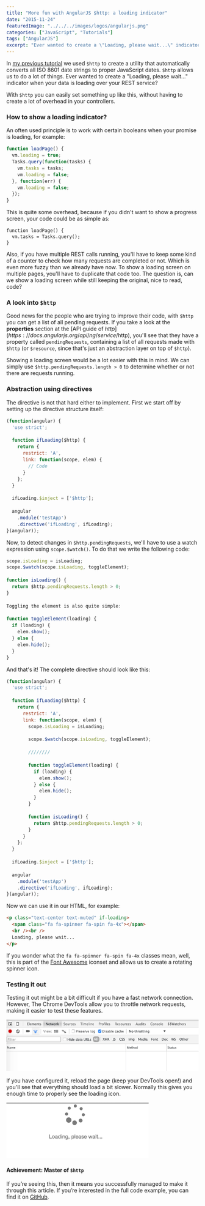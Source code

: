 ```yaml
---
title: "More fun with AngularJS $http: a loading indicator"
date: "2015-11-24"
featuredImage: "../../../images/logos/angularjs.png"
categories: ["JavaScript", "Tutorials"]
tags: ["AngularJS"]
excerpt: "Ever wanted to create a \"Loading, please wait...\" indicator when your data is loading over your REST service? With $http you can easily set something up like this, without having to create a lot of overhead in your controllers."
---
```


In [my previous tutorial](/angularjs-http-and-dates/) we used `$http` to create a utility that automatically converts all ISO 8601 date strings to proper JavaScript dates. `$http` allows us to do a lot of things. Ever wanted to create a "Loading, please wait..." indicator when your data is loading over your REST service?

With `$http` you can easily set something up like this, without having to create a lot of overhead in your controllers.

### How to show a loading indicator?

An often used principle is to work with certain booleans when your promise is loading, for example:

```javascript
function loadPage() {
  vm.loading = true;
  Tasks.query(function(tasks) {
    vm.tasks = tasks;
    vm.loading = false;
  }, function(err) {
    vm.loading = false;
  });
}
```

This is quite some overhead, because if you didn't want to show a progress screen, your code could be as simple as:

```
function loadPage() {
  vm.tasks = Tasks.query();
}
```

Also, if you have multiple REST calls running, you'll have to keep some kind of a counter to check how many requests are completed or not. Which is even more fuzzy than we already have now. To show a loading screen on multiple pages, you'll have to duplicate that code too. The question is, can we show a loading screen while still keeping the original, nice to read, code?

### A look into `$http`

Good news for the people who are trying to improve their code, with `$http` you can get a list of all pending requests. If you take a look at the **properties** section at the [API guide of $http](https://docs.angularjs.org/api/ng/service/$http), you'll see that they have a property called `pendingRequests`, containing a list of all requests made with `$http` (or `$resource`, since that's just an abstraction layer on top of `$http`).

Showing a loading screen would be a lot easier with this in mind. We can simply use `$http.pendingRequests.length > 0` to determine whether or not there are requests running.

### Abstraction using directives

The directive is not that hard either to implement. First we start off by setting up the directive structure itself:

```javascript
(function(angular) {
  'use strict';

  function ifLoading($http) {
    return {
      restrict: 'A',
      link: function(scope, elem) {
        // Code
      }
    };
  }

  ifLoading.$inject = ['$http'];

  angular
    .module('testApp')
    .directive('ifLoading', ifLoading);
}(angular));
```

Now, to detect changes in `$http.pendingRequests`, we'll have to use a watch expression using `scope.$watch()`. To do that we write the following code:

```javascript
scope.isLoading = isLoading;
scope.$watch(scope.isLoading, toggleElement);

function isLoading() {
  return $http.pendingRequests.length > 0;
}

Toggling the element is also quite simple:

function toggleElement(loading) {
  if (loading) {
    elem.show();
  } else {
    elem.hide();
  }
}
```

And that's it! The complete directive should look like this:

```javascript
(function(angular) {
  'use strict';

  function ifLoading($http) {
    return {
      restrict: 'A',
      link: function(scope, elem) {
        scope.isLoading = isLoading;

        scope.$watch(scope.isLoading, toggleElement);

        ////////

        function toggleElement(loading) {
          if (loading) {
            elem.show();
          } else {
            elem.hide();
          }
        }

        function isLoading() {
          return $http.pendingRequests.length > 0;
        }
      }
    };
  }

  ifLoading.$inject = ['$http'];

  angular
    .module('testApp')
    .directive('ifLoading', ifLoading);
}(angular));
```

Now we can use it in our HTML, for example:

```html
<p class="text-center text-muted" if-loading>
  <span class="fa fa-spinner fa-spin fa-4x"></span>
  <br /><br />
  Loading, please wait...
</p>
```

If you wonder what the `fa fa-spinner fa-spin fa-4x` classes mean, well, this is part of the [Font Awesome](http://fontawesome.io/) iconset and allows us to create a rotating spinner icon.

### Testing it out

Testing it out might be a bit difficult if you have a fast network connection. However, The Chrome DevTools allow you to throttle network requests, making it easier to test these features.

![chrome-throttle](content/posts/2015/2015-11-24-fun-angularjs-http-loading-indicator/images/chrome-throttle.png)

If you have configured it, reload the page (keep your DevTools open!) and you'll see that everything should load a bit slower. Normally this gives you enough time to properly see the loading icon.

![if-loading-demo](content/posts/2015/2015-11-24-fun-angularjs-http-loading-indicator/images/if-loading-demo.png)

#### Achievement: Master of `$http`

If you’re seeing this, then it means you successfully managed to make it through this article. If you’re interested in the full code example, you can find it on [GitHub](https://github.com/g00glen00b/angular-samples/tree/master/http-config-usage).

